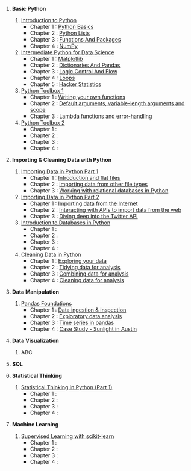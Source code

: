<head><script async src="https://pagead2.googlesyndication.com/pagead/js/adsbygoogle.js"></script>
<script>
  (adsbygoogle = window.adsbygoogle || []).push({
    google_ad_client: "ca-pub-4088113592265747",
    enable_page_level_ads: true
  });
</script></head>

1. __Basic Python__
    1. [Introduction to Python](https://hrkj-18.github.io/introduction-to-python/)
        * Chapter 1 : [Python Basics](https://hrkj-18.github.io/data-science-course/basic-python/introduction-to-python/python-basics/)
        * Chapter 2 : [Python Lists](https://hrkj-18.github.io/data-science-course/basic-python/introduction-to-python/python-lists/)
        * Chapter 3 : [Functions And Packages](https://hrkj-18.github.io/data-science-course/basic-python/introduction-to-python/functions-and-packages/)
        * Chapter 4 : [NumPy](https://hrkj-18.github.io/data-science-course/basic-python/introduction-to-python/numpy/)
    2. [Intermediate Python for Data Science](https://hrkj-18.github.io/Intermediate-Python-for-Data-Science/)
        * Chapter 1 : [Matplotlib](https://hrkj-18.github.io/data-science-course/basic-python/intermediate-python-for-data-science/matplotlib/)
        * Chapter 2 : [Dictionaries And Pandas](https://hrkj-18.github.io/data-science-course/basic-python/intermediate-python-for-data-science/dictionaries-and-pandas/)
        * Chapter 3 : [Logic Control And Flow](https://hrkj-18.github.io/data-science-course/basic-python/intermediate-python-for-data-science/logic-control-flow%20and-filtering/)
        * Chapter 4 : [Loops](https://hrkj-18.github.io/data-science-course/basic-python/intermediate-python-for-data-science/loops/)
        * Chapter 5 : [Hacker Statistics](https://hrkj-18.github.io/data-science-course/basic-python/intermediate-python-for-data-science/hacker-statistics/)
    3. [Python Toolbox 1](https://hrkj-18.github.io/python-data-science-toolbox-part-1/)
        * Chapter 1 : [Writing your own functions](https://hrkj-18.github.io/data-science-course/basic-python/python-data-science-toolbox-part-1/writing-your-own-functions/)
        * Chapter 2 : [Default arguments, variable-length arguments and scope](https://hrkj-18.github.io/data-science-course/basic-python/python-data-science-toolbox-part-1/default-arguments-variable-length-arguments-and-scope/)
        * Chapter 3 : [Lambda functions and error-handling](https://hrkj-18.github.io/data-science-course/basic-python/python-data-science-toolbox-part-1/lambda-functions-and-error-handling/)
    4. [Python Toolbox 2](https://hrkj-18.github.io/python-data-science-toolbox-part-2/)
        * Chapter 1 : [](https://hrkj-18.github.io/)
        * Chapter 2 : [](https://hrkj-18.github.io/)
        * Chapter 3 : [](https://hrkj-18.github.io/)
        * Chapter 4 : [](https://hrkj-18.github.io/)

2. __Importing & Cleaning Data with Python__
    1. [Importing Data in Python Part 1](https://hrkj-18.github.io/importing-data-in-python-part-1/)
        * Chapter 1 : [Introduction and flat files](https://hrkj-18.github.io/data-science-course/importing-and-cleaning-data-with-python/importing-data-in-python-part-1/introduction-and-flat-files/)
        * Chapter 2 : [Importing data from other file types](https://hrkj-18.github.io/data-science-course/importing-and-cleaning-data-with-python/importing-data-in-python-part-1/importing-data-from-other-file-types/)
        * Chapter 3 : [Working with relational databases in Python](https://hrkj-18.github.io/data-science-course/importing-and-cleaning-data-with-python/importing-data-in-python-part-1/working-with-relational-databases-in-python/)  
    2. [Importing Data in Python Part 2](https://hrkj-18.github.io/importing-data-in-python-part-2/)
        * Chapter 1 : [Importing data from the Internet](https://hrkj-18.github.io/data-science-course/importing-and-cleaning-data-with-python/importing-data-in-python-part-2/importing-data-from-the-internet/)
        * Chapter 2 : [Interacting with APIs to import data from the web](https://hrkj-18.github.io/data-science-course/importing-and-cleaning-data-with-python/importing-data-in-python-part-2/interacting-with-APIs-to-import-data-from-the-web/)
        * Chapter 3 : [Diving deep into the Twitter API](https://hrkj-18.github.io/data-science-course/importing-and-cleaning-data-with-python/importing-data-in-python-part-2/diving-deep-into-the-twitter-API/)  
    3. [Introduction to Databases in Python](https://hrkj-18.github.io/introduction-to-relational-databases-in-python/)
        * Chapter 1 : [](https://hrkj-18.github.io/)
        * Chapter 2 : [](https://hrkj-18.github.io/)
        * Chapter 3 : [](https://hrkj-18.github.io/)
        * Chapter 4 : [](https://hrkj-18.github.io/)    
    4. [Cleaning Data in Python](https://hrkj-18.github.io/cleaning-data-in-python/)
        * Chapter 1 : [Exploring your data](https://hrkj-18.github.io/data-science-course/importing-and-cleaning-data-with-python/cleaning-data-in-python/exploring-your-data/)
        * Chapter 2 : [Tidying data for analysis](https://hrkj-18.github.io/data-science-course/importing-and-cleaning-data-with-python/cleaning-data-in-python/tidying-data-for-analysis/)
        * Chapter 3 : [Combining data for analysis](https://hrkj-18.github.io/data-science-course/importing-and-cleaning-data-with-python/cleaning-data-in-python/combining-data-for-analysis/)
        * Chapter 4 : [Cleaning data for analysis](https://hrkj-18.github.io/data-science-course/importing-and-cleaning-data-with-python/cleaning-data-in-python/cleaning-data-for-analysis/)
3. __Data Manipulation__ 
    1. [Pandas Foundations](https://hrkj-18.github.io/pandas-foundations/)
        * Chapter 1 : [Data ingestion & inspection](https://hrkj-18.github.io/data-science-course/data-manipulation/pandas-foundation/data-ingestion-and-inspection/)
        * Chapter 2 : [Exploratory data analysis](https://hrkj-18.github.io/data-science-course/data-manipulation/pandas-foundation/exploratory-data-analysis/)
        * Chapter 3 : [Time series in pandas](https://hrkj-18.github.io/data-science-course/data-manipulation/pandas-foundation/time-series-in-pandas/)
        * Chapter 4 : [Case Study - Sunlight in Austin](https://hrkj-18.github.io/)
4. __Data Visualization__
    1. ABC
    
5. __SQL__

6. __Statistical Thinking__
    1. [Statistical Thinking in Python (Part 1)](https://hrkj-18.github.io/data-science-course/statistical-thinking/statistical-thinking-in-python-part-1/graphical-exploratory-data-analysis/)
        * Chapter 1 : [](https://hrkj-18.github.io/)
        * Chapter 2 : [](https://hrkj-18.github.io/)
        * Chapter 3 : [](https://hrkj-18.github.io/)
        * Chapter 4 : [](https://hrkj-18.github.io/)

7. __Machine Learning__
    1. [Supervised Learning with scikit-learn](https://hrkj-18.github.io/data-science-course/machine-learning/supervised-learning-with-scikit-learn/chapter-1/)
        * Chapter 1 : [](https://hrkj-18.github.io/)
        * Chapter 2 : [](https://hrkj-18.github.io/)
        * Chapter 3 : [](https://hrkj-18.github.io/)
        * Chapter 4 : [](https://hrkj-18.github.io/)

